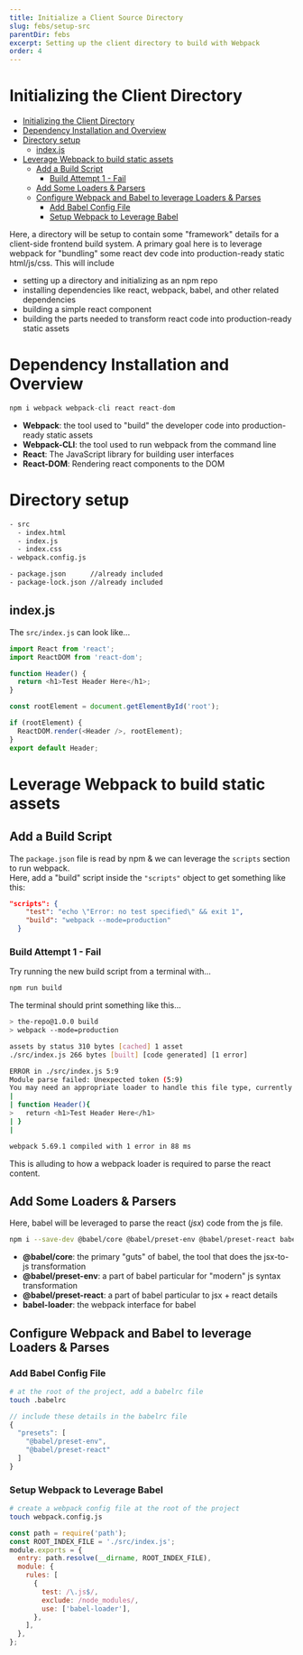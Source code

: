 ```yaml
---
title: Initialize a Client Source Directory
slug: febs/setup-src
parentDir: febs
excerpt: Setting up the client directory to build with Webpack
order: 4
---
```


# Initializing the Client Directory

- [Initializing the Client Directory](#initializing-the-client-directory)
- [Dependency Installation and Overview](#dependency-installation-and-overview)
- [Directory setup](#directory-setup)
  - [index.js](#indexjs)
- [Leverage Webpack to build static assets](#leverage-webpack-to-build-static-assets)
  - [Add a Build Script](#add-a-build-script)
    - [Build Attempt 1 - Fail](#build-attempt-1---fail)
  - [Add Some Loaders & Parsers](#add-some-loaders--parsers)
  - [Configure Webpack and Babel to leverage Loaders & Parses](#configure-webpack-and-babel-to-leverage-loaders--parses)
    - [Add Babel Config File](#add-babel-config-file)
    - [Setup Webpack to Leverage Babel](#setup-webpack-to-leverage-babel)

Here, a directory will be setup to contain some "framework" details for a client-side frontend build system.
A primary goal here is to leverage webpack for "bundling" some react dev code into production-ready static html/js/css.
This will include

- setting up a directory and initializing as an npm repo
- installing dependencies like react, webpack, babel, and other related dependencies
- building a simple react component
- building the parts needed to transform react code into production-ready static assets

# Dependency Installation and Overview

```js
npm i webpack webpack-cli react react-dom
```

- **Webpack**: the tool used to "build" the developer code into production-ready static assets
- **Webpack-CLI**: the tool used to run webpack from the command line
- **React**: The JavaScript library for building user interfaces
- **React-DOM**: Rendering react components to the DOM

# Directory setup

```bash
- src
  - index.html
  - index.js
  - index.css
- webpack.config.js

- package.json      //already included
- package-lock.json //already included
```

## index.js

The `src/index.js` can look like...

```js
import React from 'react';
import ReactDOM from 'react-dom';

function Header() {
  return <h1>Test Header Here</h1>;
}

const rootElement = document.getElementById('root');

if (rootElement) {
  ReactDOM.render(<Header />, rootElement);
}
export default Header;
```

# Leverage Webpack to build static assets

## Add a Build Script

The `package.json` file is read by npm & we can leverage the `scripts` section to run webpack.  
Here, add a "build" script inside the `"scripts"` object to get something like this:

```json
"scripts": {
    "test": "echo \"Error: no test specified\" && exit 1",
    "build": "webpack --mode=production"
  }
```

### Build Attempt 1 - Fail

Try running the new build script from a terminal with...

```bash
npm run build
```

The terminal should print something like this...

```bash
> the-repo@1.0.0 build
> webpack --mode=production

assets by status 310 bytes [cached] 1 asset
./src/index.js 266 bytes [built] [code generated] [1 error]

ERROR in ./src/index.js 5:9
Module parse failed: Unexpected token (5:9)
You may need an appropriate loader to handle this file type, currently no loaders are configured to process this file. See https://webpack.js.org/concepts#loaders
|
| function Header(){
>   return <h1>Test Header Here</h1>
| }
|

webpack 5.69.1 compiled with 1 error in 88 ms
```

This is alluding to how a webpack loader is required to parse the react content.

## Add Some Loaders & Parsers

Here, babel will be leveraged to parse the react (_jsx_) code from the js file.

```bash
npm i --save-dev @babel/core @babel/preset-env @babel/preset-react babel-loader
```

- **@babel/core**: the primary "guts" of babel, the tool that does the jsx-to-js transformation
- **@babel/preset-env**: a part of babel particular for "modern" js syntax transformation
- **@babel/preset-react**: a part of babel particular to jsx + react details
- **babel-loader**: the webpack interface for babel

## Configure Webpack and Babel to leverage Loaders & Parses

### Add Babel Config File

```bash
# at the root of the project, add a babelrc file
touch .babelrc
```

```js
// include these details in the babelrc file
{
  "presets": [
    "@babel/preset-env",
    "@babel/preset-react"
  ]
}
```

### Setup Webpack to Leverage Babel

```bash
# create a webpack config file at the root of the project
touch webpack.config.js
```

```js
const path = require('path');
const ROOT_INDEX_FILE = './src/index.js';
module.exports = {
  entry: path.resolve(__dirname, ROOT_INDEX_FILE),
  module: {
    rules: [
      {
        test: /\.js$/,
        exclude: /node_modules/,
        use: ['babel-loader'],
      },
    ],
  },
};
```
